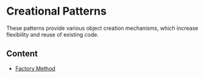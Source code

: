 # Creational Patterns

These patterns provide various object creation mechanisms, which increase flexibility and reuse of existing code.

## Content

* [Factory Method](factory-method)
